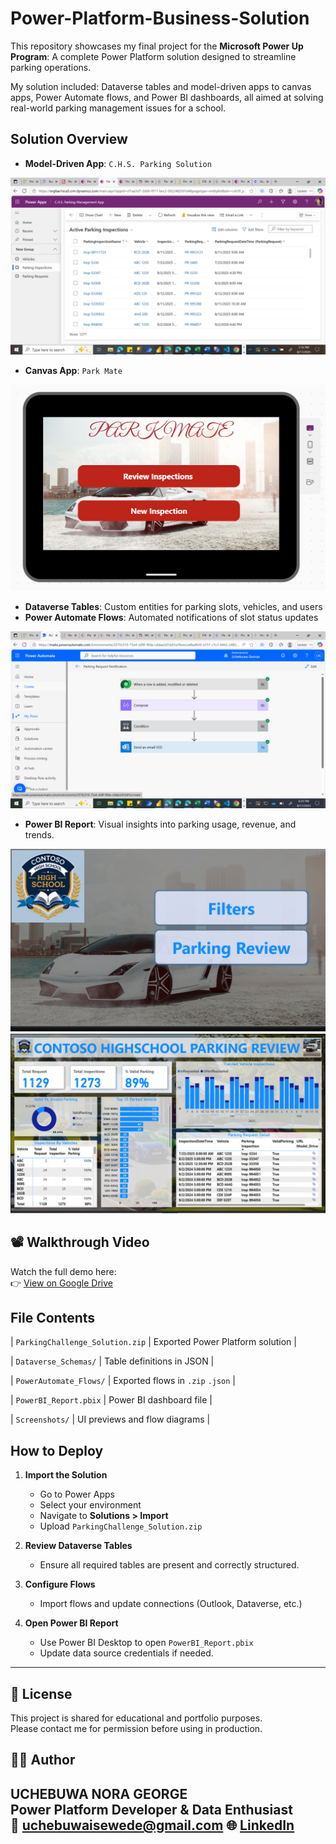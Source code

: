 # Power-Platform-Business-Solution
This repository showcases my final project for the **Microsoft Power Up Program**: A complete Power Platform solution designed to streamline parking operations.

My solution included: Dataverse tables and model-driven apps to canvas apps, Power Automate flows, and Power BI dashboards, all aimed at solving real-world parking management issues for a school.

## Solution Overview
- **Model-Driven App**: `C.H.S. Parking Solution`

![Alt text](./Images/Model%20Driven%20App.png)

- **Canvas App**: `Park Mate`

![Alt text](./Images/parkmate%20-%20Landing%20Page.png)

- **Dataverse Tables**: Custom entities for parking slots, vehicles, and users
- **Power Automate Flows**: Automated notifications of slot status updates

![alt text](./Images/Automate%20Flow.png)
- **Power BI Report**: Visual insights into parking usage, revenue, and trends.

![Alt text](./Images/PBI%20Front%20page.png)
![Alt text](./Images/Parking%20Dash.png)

## 📽️ Walkthrough Video
Watch the full demo here:  
👉 [View on Google Drive](https://drive.google.com/drive/folders/1vZca-9l9lE1ufAz-wOpLYM8R5hk7alf8?usp=sharing)

## File Contents
| `ParkingChallenge_Solution.zip` | Exported Power Platform solution | 

| `Dataverse_Schemas/`  | Table definitions in JSON |

| `PowerAutomate_Flows/`       | Exported flows in `.zip` `.json` |

| `PowerBI_Report.pbix`        | Power BI dashboard file |

| `Screenshots/`               | UI previews and flow diagrams |

## How to Deploy

1. **Import the Solution**
   - Go to Power Apps
   - Select your environment
   - Navigate to **Solutions > Import**
   - Upload `ParkingChallenge_Solution.zip`

2. **Review Dataverse Tables**
   - Ensure all required tables are present and correctly structured.

3. **Configure Flows**
   - Import flows and update connections (Outlook, Dataverse, etc.)

4. **Open Power BI Report**
   - Use Power BI Desktop to open `PowerBI_Report.pbix`
   - Update data source credentials if needed.

---

## 📄 License

This project is shared for educational and portfolio purposes.  
Please contact me for permission before using in production.

## 🙋‍♀️ Author
**UCHEBUWA NORA GEORGE**  
Power Platform Developer & Data Enthusiast  
📧 uchebuwaisewede@gmail.com
🌐 [LinkedIn](https://www.linkedin.com/in/uchebuwa-george-isewede-mba-87488aa8)
---
